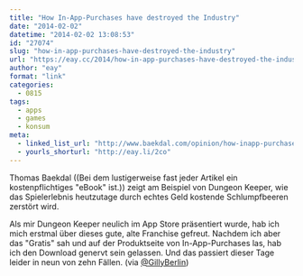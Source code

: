 ```yaml
---
title: "How In-App-Purchases have destroyed the Industry"
date: "2014-02-02"
datetime: "2014-02-02 13:08:53"
id: "27074"
slug: "how-in-app-purchases-have-destroyed-the-industry"
url: "https://eay.cc/2014/how-in-app-purchases-have-destroyed-the-industry/"
author: "eay"
format: "link"
categories:
  - 0815
tags:
  - apps
  - games
  - konsum
meta:
  - linked_list_url: "http://www.baekdal.com/opinion/how-inapp-purchases-has-destroyed-the-industry"
  - yourls_shorturl: "http://eay.li/2co"
---
```


Thomas Baekdal ((Bei dem lustigerweise fast jeder Artikel ein kostenpflichtiges "eBook" ist.)) zeigt am Beispiel von Dungeon Keeper, wie das Spielerlebnis heutzutage durch echtes Geld kostende Schlumpfbeeren zerstört wird.

Als mir Dungeon Keeper neulich im App Store präsentiert wurde, hab ich mich erstmal über dieses gute, alte Franchise gefreut. Nachdem ich aber das "Gratis" sah und auf der Produktseite von In-App-Purchases las, hab ich den Download genervt sein gelassen. Und das passiert dieser Tage leider in neun von zehn Fällen. (via [@GillyBerlin](https://twitter.com/GillyBerlin/statuses/429914093076905984))
